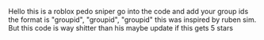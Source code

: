 Hello this is a roblox pedo sniper go into the code and add your group ids the format is "groupid", "groupid", "groupid" this was inspired by ruben sim. But this code is way shitter than his maybe update if this gets 5 stars
